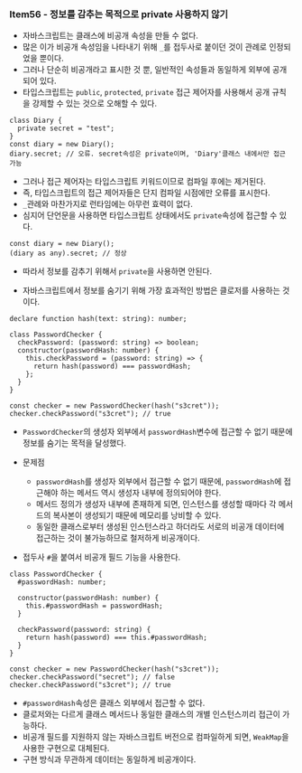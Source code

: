 ### Item56 - 정보를 감추는 목적으로 private 사용하지 않기

- 자바스크립트는 클래스에 비공개 속성을 만들 수 없다.
- 많은 이가 비공개 속성임을 나타내기 위해 `_`를 접두사로 붙이던 것이 관례로 인정되었을 뿐이다.
- 그러나 단순히 비공개라고 표시한 것 뿐, 일반적인 속성들과 동일하게 외부에 공개되어 있다.
- 타입스크립트는 `public`, `protected`, `private` 접근 제어자를 사용해서 공개 규칙을 강제할 수 있는 것으로 오해할 수 있다.

```tsx
class Diary {
  private secret = "test";
}
const diary = new Diary();
diary.secret; // 오류. secret속성은 private이며, 'Diary'클래스 내에서만 접근 가능
```

- 그러나 접근 제어자는 타입스크립트 키워드이므로 컴파일 후에는 제거된다.
- 즉, 타입스크립트의 접근 제어자들은 단지 컴파일 시점에만 오류를 표시한다.
- `_`관례와 마찬가지로 런타임에는 아무런 효력이 없다.
- 심지어 단언문을 사용하면 타입스크립트 상태에서도 `private`속성에 접근할 수 있다.

```tsx
const diary = new Diary();
(diary as any).secret; // 정상
```

- 따라서 정보를 감추기 위해서 `private`을 사용하면 안된다.

- 자바스크립트에서 정보를 숨기기 위해 가장 효과적인 방법은 클로저를 사용하는 것이다.

```tsx
declare function hash(text: string): number;

class PasswordChecker {
  checkPassword: (password: string) => boolean;
  constructor(passwordHash: number) {
    this.checkPassword = (password: string) => {
      return hash(password) === passwordHash;
    };
  }
}

const checker = new PasswordChecker(hash("s3cret"));
checker.checkPassword("s3cret"); // true
```

- `PasswordChecker`의 생성자 외부에서 `passwordHash`변수에 접근할 수 없기 때문에 정보를 숨기는 목적을 달성했다.
- 문제점

  - `passwordHash`를 생성자 외부에서 접근할 수 없기 때문에, `passwordHash`에 접근해야 하는 메서드 역시 생성자 내부에 정의되어야 한다.
  - 메서드 정의가 생성자 내부에 존재하게 되면, 인스턴스를 생성할 때마다 각 메서드의 복사본이 생성되기 때문에 메모리를 낭비할 수 있다.
  - 동일한 클래스로부터 생성된 인스턴스라고 하더라도 서로의 비공개 데이터에 접근하는 것이 불가능하므로 철저하게 비공개이다.

- 접두사 `#`을 붙여서 비공개 필드 기능을 사용한다.

```tsx
class PasswordChecker {
  #passwordHash: number;

  constructor(passwordHash: number) {
    this.#passwordHash = passwordHash;
  }

  checkPassword(password: string) {
    return hash(password) === this.#passwordHash;
  }
}

const checker = new PasswordChecker(hash("s3cret"));
checker.checkPassword("secret"); // false
checker.checkPassword("s3cret"); // true
```

- `#passwordHash`속성은 클래스 외부에서 접근할 수 없다.
- 클로저와는 다르게 클래스 메서드나 동일한 클래스의 개별 인스턴스끼리 접근이 가능하다.
- 비공개 필드를 지원하지 않는 자바스크립트 버전으로 컴파일하게 되면, `WeakMap`을 사용한 구현으로 대체된다.
- 구현 방식과 무관하게 데이터는 동일하게 비공개이다.
